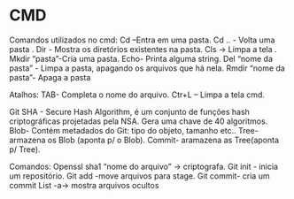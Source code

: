 # CMD
Comandos utilizados no cmd:
Cd –Entra em uma pasta.
Cd .. - Volta uma pasta .
Dir - Mostra os diretórios existentes na pasta.
Cls -> Limpa a tela .
Mkdir “pasta”-Cria uma pasta.
Echo- Printa alguma string.
Del “nome da pasta” - Limpa a pasta, apagando os arquivos que há nela.
Rmdir “nome da pasta”- Apaga a pasta

Atalhos:
TAB- Completa o nome do arquivo.
Ctr+L – Limpa a tela cmd.

Git
SHA -  Secure  Hash Algorithm, é um conjunto de funções hash criptográficas projetadas pela NSA. Gera uma chave de 40 algoritmos.
Blob-  Contém metadados do Git: tipo do objeto, tamanho etc..
Tree- armazena os Blob (aponta p/ o Blob).
Commit- aramazena as Tree(aponta p/ Tree).

Comandos:
Openssl sha1 “nome do arquivo” -> criptografa.
Git init - inicia um repositório.
Git add -move arquivos para stage.
Git commit- cria um commit
List -a-> mostra arquivos ocultos







